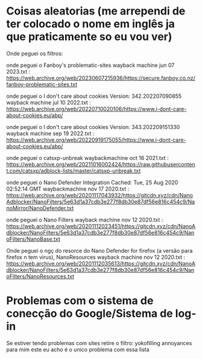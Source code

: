 # Coisas aleatorias (me arrependi de ter colocado o nome em inglês ja que praticamente so eu vou ver)
Onde peguei os filtros:

onde peguei o Fanboy's problematic-sites wayback machine jun 07 2023.txt : https://web.archive.org/web/20230607215936/https://secure.fanboy.co.nz/fanboy-problematic-sites.txt

onde peguei o I don't care about cookies Version: 342.202207090855 wayback machine jul 10 2022.txt : https://web.archive.org/web/20220710020106/https://www.i-dont-care-about-cookies.eu/abp/

onde peguei o I don't care about cookies Version: 343.202209151330 wayback machine sep 19 2022.txt : https://web.archive.org/web/20220919175055/https://www.i-dont-care-about-cookies.eu/abp/

onde peguei o catsxp-unbreak waybackmachine oct 16 2021.txt : https://web.archive.org/web/20211016002424/https://raw.githubusercontent.com/catsxp/adblock-lists/master/catsxp-unbreak.txt

onde peguei o Nano Defender Integration  Cached: Tue, 25 Aug 2020 02:52:14 GMT waybackmachine nov 17 2020.txt : https://web.archive.org/web/20201117043932/https://gitcdn.xyz/cdn/NanoAdblocker/NanoFilters/5e63d1a37cdb3e277f8db30e87df56e816c454c9/NanoMirror/NanoDefender.txt

onde peguei o Nano Filters wayback machine nov 12 2020.txt : https://web.archive.org/web/20201112023451/https://gitcdn.xyz/cdn/NanoAdblocker/NanoFilters/5e63d1a37cdb3e277f8db30e87df56e816c454c9/NanoFilters/NanoBase.txt

Onde peguei o ngç do resorce do Nano Defender for firefox (a versão para firefox n tem virus), NanoResources wayback machine nov 12 2020.txt : https://web.archive.org/web/20201112035613/https://gitcdn.xyz/cdn/NanoAdblocker/NanoFilters/5e63d1a37cdb3e277f8db30e87df56e816c454c9/NanoFilters/NanoResources.txt

# Problemas com o sistema de conecção do Google/Sistema de log-in
Se estiver tendo problemas com sites retire o filtro: yokofilling annoyances
para mim este eu acho é o unico problema com essa lista
